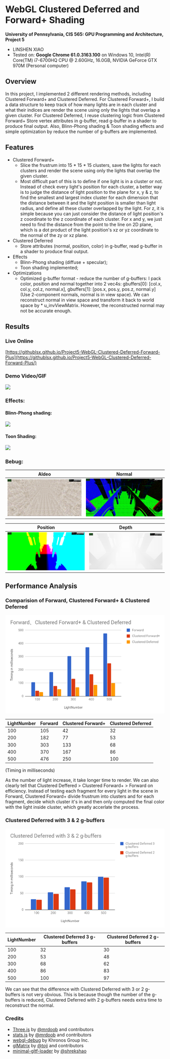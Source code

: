 WebGL Clustered Deferred and Forward+ Shading
======================

**University of Pennsylvania, CIS 565: GPU Programming and Architecture, Project 5**

* LINSHEN XIAO
* Tested on: **Google Chrome 61.0.3163.100** on Windows 10, Intel(R) Core(TM) i7-6700HQ CPU @ 2.60GHz, 16.0GB, NVIDIA GeForce GTX 970M (Personal computer)

## Overview

In this project, I implemented 2 different rendering methods, including Clustered Forward+ and Clustered Deferred. For Clustered Forward+, I build a data structure to keep track of how many lights are in each cluster and what their indices are render the scene using only the lights that overlap a given cluster. For Clustered Deferred, I reuse clustering logic from Clustered Forward+ Store vertex attributes in g-buffer, read g-buffer in a shader to produce final output. Also, Blinn-Phong shading & Toon shading effects and simple optimization by reduce the number of g-buffers are implemented.

## Features

* Clustered Forward+
	* Slice the frustrum into 15 * 15 * 15 clusters, save the lights for each clusters and render the scene using only the lights that overlap the given cluster.
	* Most difficult part of this is to define if one light is in a cluster or not. Instead of check every light's position for each cluster, a better way is to judge the distance of light position to the plane for x, y & z, to find the smallest and largest index cluster for each dimension that the distance between it and the light position is smaller than light radius, and define all these cluster overlapped by the light. For z, it is simple because you can just consider the distance of light position's z coordinate to the z coordinate of each cluster. For x and y, we just need to find the distance from the point to the line on 2D plane, which is a dot product of the light position's xz or yz coordinate to the normal of the zy or xz plane.
* Clustered Deferred
	* Store attributes (normal, position, color) in g-buffer, read g-buffer in a shader to produce final output.
* Effects
	* Blinn-Phong shading (diffuse + specular);
	* Toon shading implemented;
* Optimizations
	* Optimized g-buffer format - reduce the number of g-buffers: I pack color, position and normal together into 2 vec4s: gbuffers[0]: [col.x, col.y, col.z, normal.x], gbuffers[1]: [pos.x, pos.y, pos.z, normal.y](Use 2-component normals, normal is in view space). We can reconstruct normal in view space and transform it back to world space by * u_invViewMatrix. However, the reconstructed normal may not be accurate enough.

## Results

### Live Online

[https://githublsx.github.io/Project5-WebGL-Clustered-Deferred-Forward-Plus](https://githublsx.github.io/Project5-WebGL-Clustered-Deferred-Forward-Plus/)

### Demo Video/GIF

![](img/result.gif)

### Effects:

#### Blinn-Phong shading:

![](img/blinnphong.gif)

#### Toon Shading:

![](img/toon.gif)

### Bebug:

| Aldeo | Normal |
|-------------|--------------------------------|
|![](img/aldeo.png)|![](img/normal.png)|

| Position | Depth |
|-------------|--------------------------------|
|![](img/position.png)|![](img/depth.png)|

## Performance Analysis

### Comparision of Forward, Clustered Forward+ & Clustered Deferred

![](img/diagram.png)

| LightNumber | Forward | Clustered Forward+ | Clustered Deferred |
|-------------|---------|--------------------|--------------------|
| 100         | 105     | 42                 | 32                 |
| 200         | 182     | 77                 | 53                 |
| 300         | 303     | 133                | 68                 |
| 400         | 370     | 167                | 86                 |
| 500         | 476     | 250                | 100                |

(Timing in milliseconds)

As the number of light increase, it take longer time to render. We can also clearly tell that Clustered Deffered > Clustered Forward+ > Forward on efficiency. Instead of testing each fragment for every light in the scene in Forward, Clustered Forward+ divide frustrum into clusters and for each fragment, decide which cluster it's in and then only computed the final color with the light inside cluster, which greatly accerlate the process.

### Clustered Deferred with 3 & 2 g-buffers

![](img/diagram3.png)

| LightNumber | Clustered Deferred 3 g-buffers | Clustered Deferred 2 g-buffers |
|-------------|--------------------------------|--------------------------------|
| 100         | 32                             | 30                             |
| 200         | 53                             | 48                             |
| 300         | 68                             | 62                             |
| 400         | 86                             | 83                             |
| 500         | 100                            | 97                             |

We can see that the difference with Clustered Deferred with 3 or 2 g-buffers is not very obvious. This is because though the number of the g-buffers is reduced, Clustered Deferred with 2 g-buffers needs extra time to reconstruct the normal.

### Credits

* [Three.js](https://github.com/mrdoob/three.js) by [@mrdoob](https://github.com/mrdoob) and contributors
* [stats.js](https://github.com/mrdoob/stats.js) by [@mrdoob](https://github.com/mrdoob) and contributors
* [webgl-debug](https://github.com/KhronosGroup/WebGLDeveloperTools) by Khronos Group Inc.
* [glMatrix](https://github.com/toji/gl-matrix) by [@toji](https://github.com/toji) and contributors
* [minimal-gltf-loader](https://github.com/shrekshao/minimal-gltf-loader) by [@shrekshao](https://github.com/shrekshao)
